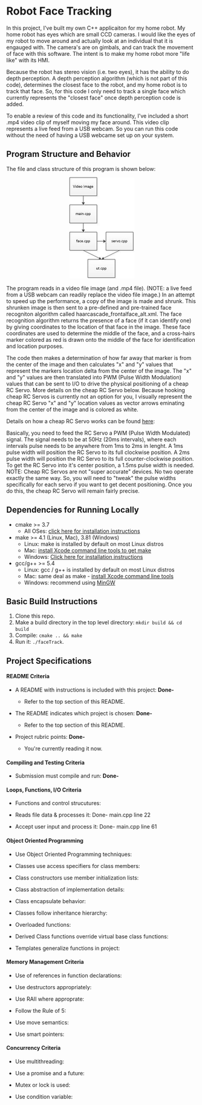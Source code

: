 # Robot Face Tracking

In this project, I've built my own C++ applicaiton for my home robot.  My home robot has eyes which are small CCD cameras.  I would like the eyes of my robot to move around and actually look at an individual that it is engauged with.  The camera's are on gimbals, and can track the movement of face with this software.  The intent is to make my home robot more "life like" with its HMI.  

Because the robot has stereo vision (i.e. two eyes), it has the ability to do depth perception.  A depth perception algorithm (which is not part of this code), determines the closest face to the robot, and my home robot is to track that face.  So, for this code I only need to track a single face which currently represents the "closest face" once depth perception code is added.

To enable a review of this code and its functionality, I've included a short .mp4 video clip of myself moving my face around.  This video clip represents a live feed from a USB webcam.  So you can run this code without the need of having a USB webcame set up on your system.

## Program Structure and Behavior

The file and class structure of this program is shown below:

<p align="center">
    <img src="https://github.com/the-john/Cpp_Capstone/blob/master/models/program.jpg">
</p>

The program reads in a video file image (and .mp4 file).  (NOTE: a live feed from a USB webcam can readily replace the video file image.)  In an attempt to speed up the performance, a copy of the image is made and shrunk.  This shrunken image is then sent to a pre-defined and pre-trained face recogniton algorithm called haarcascade_frontalface_alt.xml.  The face recognition algorithm returns the presence of a face (if it can identify one) by giving coordinates to the location of that face in the image.  These face coordinates are used to determine the middle of the face, and a cross-hairs marker colored as red is drawn onto the middle of the face for identification and location purposes.

The code then makes a determination of how far away that marker is from the center of the image and then calculates "x" and "y" values that represent the markers location delta from the center of the image.  The "x" and "y" values are then translated into PWM (Pulse Width Modulation) values that can be sent to I/O to drive the physical positioning of a cheap RC Servo.  More details on the cheap RC Servo below.  Because hooking cheap RC Servos is currently not an option for you, I visually represent the cheap RC Servo "x" and "y" location values as vector arrows eminating from the center of the image and is colored as white.

Details on how a cheap RC Servo works can be found [here](https://learn.sparkfun.com/tutorials/hobby-servo-tutorial/all):

Basically, you need to feed the RC Servo a PWM (Pulse Width Modulated) signal.  The signal needs to be at 50Hz (20ms intervals), where each intervals pulse needs to be anywhere from 1ms to 2ms in lenght.  A 1ms pulse width will position the RC Servo to its full clockwise position.  A 2ms pulse width will position the RC Servo to its full counter-clockwise position.  To get the RC Servo into it's center position, a 1.5ms pulse width is needed.  NOTE: Cheap RC Servos are not "super accurate" devices.  No two operate exactly the same way.  So, you will need to "tweak" the pulse widths specifically for each servo if you want to get decent positioning.  Once you do this, the cheap RC Servo will remain fairly precise.

## Dependencies for Running Locally
* cmake >= 3.7
  * All OSes: [click here for installation instructions](https://cmake.org/install/)
* make >= 4.1 (Linux, Mac), 3.81 (Windows)
  * Linux: make is installed by default on most Linux distros
  * Mac: [install Xcode command line tools to get make](https://developer.apple.com/xcode/features/)
  * Windows: [Click here for installation instructions](http://gnuwin32.sourceforge.net/packages/make.htm)
* gcc/g++ >= 5.4
  * Linux: gcc / g++ is installed by default on most Linux distros
  * Mac: same deal as make - [install Xcode command line tools](https://developer.apple.com/xcode/features/)
  * Windows: recommend using [MinGW](http://www.mingw.org/)

## Basic Build Instructions

1. Clone this repo.
2. Make a build directory in the top level directory: `mkdir build && cd build`
3. Compile: `cmake .. && make`
4. Run it: `./faceTrack`.

## Project Specifications

#### README Criteria
* A README with instructions is included with this project: **Done-**  
    * Refer to the top section of this README.

* The README indicates which project is chosen: **Done-**  
    * Refer to the top section of this README.

* Project rubric points: **Done-**  
    * You're currently reading it now.

#### Compiling and Testing Criteria
* Submission must compile and run: **Done-**

#### Loops, Functions, I/O Criteria
* Functions and control strucutures: 

* Reads file data & processes it:  Done- main.cpp line 22

* Accept user input and process it:  Done- main.cpp line 61

#### Object Oriented Programming
* Use Object Oriented Programming techniques: 

* Classes use access specifiers for class members:

* Class constructors use member initialization lists:

* Class abstraction of implementation details:

* Class encapsulate behavior:

* Classes follow inheritance hierarchy:

* Overloaded functions:

* Derived Class functions override virtual base class functions:

* Templates generalize functions in project:

#### Memory Management Criteria
* Use of references in function declarations:

* Use destructors appropriately:

* Use RAII where approprate:

* Follow the Rule of 5:

* Use move semantics:

* Use smart pointers:

#### Concurrency Criteria
* Use multithreading:

* Use a promise and a future:

* Mutex or lock is used:

* Use condition variable:
